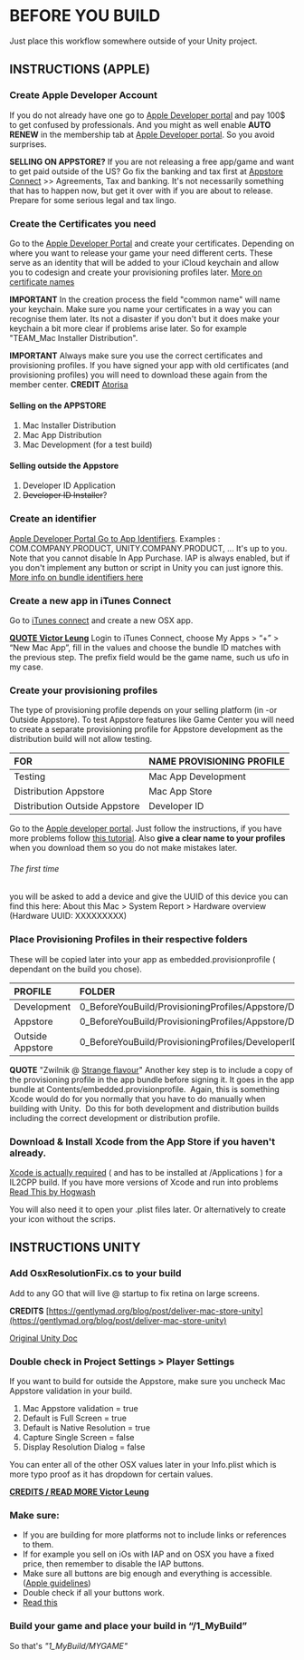 # BEFORE YOU BUILD
Just place this workflow somewhere outside of your Unity project.

## INSTRUCTIONS (APPLE)
### Create Apple Developer Account 
If you do not already have one go to [Apple Developer portal](https://developer.apple.com/) and pay 100$ to get confused by professionals. And you might as well enable **AUTO RENEW** in the membership tab at [Apple Developer portal](https://developer.apple.com/). So you avoid surprises. 

**SELLING ON APPSTORE?** If you are not releasing a free app/game and want to get paid outside of the US? Go fix the banking and tax first at [Appstore Connect](https://appstoreconnect.apple.com) >> Agreements, Tax and banking. It's not necessarily something that has to happen now, but get it over with if you are about to release. Prepare for some serious legal and tax lingo.

### Create the Certificates you need
Go to the [Apple Developer Portal](https://developer.apple.com/account/mac/certificate/development) and create your certificates. Depending on where you want to release your game your need different certs. These serve as an identity that will be added to your iCloud keychain and allow you to codesign and create your provisioning profiles later. [More on certificate names](https://stackoverflow.com/a/13603031)

**IMPORTANT** In the creation process the field "common name" will name your keychain. Make sure you name your certificates in a way you can recognise them later. Its not a disaster if you don't but it does make your keychain a bit more clear if problems arise later. So for example "TEAM_Mac Installer Distribution". 


**IMPORTANT** Always make sure you use the correct certificates and provisioning profiles. If you have signed your app with old certificates (and provisioning profiles) you will need to download these again from the member center. **CREDIT** [Atorisa](https://forum.unity.com/threads/unity-appstore-distribution-workflow-guide.542735/#post-3604213)

#### Selling on the APPSTORE
1. Mac Installer Distribution
2. Mac App Distribution
3. Mac Development (for a test build)

#### Selling outside the Appstore
1. Developer ID Application
2. ~~Developer ID Installer~~?

### Create an identifier 
[Apple Developer Portal Go to App Identifiers](https://developer.apple.com/account/mac/identifier/bundle/). Examples : COM.COMPANY.PRODUCT, UNITY.COMPANY.PRODUCT, ... It's up to you. Note that you cannot disable In App Purchase. IAP is always enabled, but if you don't implement any button or script in Unity you can just ignore this. [More info on bundle identifiers here](https://cocoacasts.com/what-are-app-ids-and-bundle-identifiers/)

### Create a new app in iTunes Connect
Go to [iTunes connect](https://appstoreconnect.apple.com) and create a new OSX app.

**[QUOTE Victor Leung](https://medium.com/@victorleungtw/submit-unity-3d-game-to-mac-app-store-1b99c3b31412)** Login to iTunes Connect, choose My Apps > “+” > “New Mac App”, fill in the values and choose the bundle ID matches with the previous step. The prefix field would be the game name, such us ufo in my case. 

### Create your provisioning profiles
The type of provisioning profile depends on your selling platform (in -or Outside Appstore). To test Appstore features like Game Center you will need to create a separate provisioning profile for Appstore development as the distribution build will not allow testing.

| FOR | NAME PROVISIONING PROFILE |
|:--|:--|
| Testing | Mac App Development |
| Distribution Appstore | Mac App Store |
| Distribution Outside Appstore | Developer ID |

Go to the [Apple developer portal](https://developer.apple.com/account/mac/profile/). Just follow the instructions, if you have more problems follow [this tutorial](https://help.apple.com/developer-account/#/devf2eb157f8). Also **give a clear name to your profiles** when you download them so you do not make mistakes later. 

###### The first time 
you will be asked to add a device and give the UUID of this device you can find this here: About this Mac > System Report > Hardware overview (Hardware UUID: XXXXXXXXX)

### Place Provisioning Profiles in their respective folders
These will be copied later into your app as embedded.provisionprofile ( dependant on the build you chose).

| PROFILE | FOLDER |
|:--|:--|
| Development | 0_BeforeYouBuild/ProvisioningProfiles/Appstore/Development/MY.provisionprofile |
| Appstore| 0_BeforeYouBuild/ProvisioningProfiles/Appstore/Distribution/MY.provisionprofile |
|Outside Appstore| 0_BeforeYouBuild/ProvisioningProfiles/DeveloperID/MY.provisionprofile |

**QUOTE** "Zwilnik @ [Strange flavour](https://www.dilmergames.com/blog/2017/03/29/unity3d-how-deliver-application-apple-mac-store/)"
Another key step is to include a copy of the provisioning profile in the app bundle before signing it. It goes in the app bundle at Contents/embedded.provisionprofile.  Again, this is something Xcode would do for you normally that you have to do manually when building with Unity.  Do this for both development and distribution builds including the correct development or distribution profile.

### Download & Install Xcode from the App Store if you haven't already.
[Xcode is actually required](https://forum.unity.com/threads/failed-to-create-il2cpp-build-on-osx.530824/) ( and has to be installed at /Applications ) for a IL2CPP build. If you have more versions of Xcode and run into problems [Read This by Hogwash](https://forum.unity.com/threads/failed-to-create-il2cpp-build-on-osx.530824/#post-3508248)

You will also need it to open your .plist files later. Or alternatively to create your icon without the scrips.

## INSTRUCTIONS UNITY

### Add OsxResolutionFix.cs to your build
Add to any GO that will live @ startup to fix retina on large screens.

**CREDITS** 
[https://gentlymad.org/blog/post/deliver-mac-store-unity](https://gentlymad.org/blog/post/deliver-mac-store-unity)

[Original Unity Doc](https://docs.unity3d.com/Manual/HOWTO-PortToAppleMacStore.html)

### Double check in Project Settings > Player Settings 
If you want to build for outside the Appstore, make sure you uncheck Mac Appstore validation in your build.

1. Mac Appstore validation = true
2. Default is Full Screen = true
3. Default is Native Resolution = true
4. Capture Single Screen = false
5. Display Resolution Dialog = false

You can enter all of the other OSX values later in your Info.plist which is more typo proof as it has dropdown for certain values.

[**CREDITS / READ MORE Victor Leung**](https://medium.com/@victorleungtw/submit-unity-3d-game-to-mac-app-store-1b99c3b31412)

### Make sure:
- If you are building for more platforms not to include links or references to them.
- If for example you sell on iOs with IAP and on OSX you have a fixed price, then remember to disable the IAP buttons.
- Make sure all buttons are big enough and everything is accessible. ([Apple guidelines](https://developer.apple.com/design/human-interface-guidelines/))
- Double check if all your buttons work.
- [Read this](https://developer.apple.com/app-store/review/rejections/)

### Build your game and place your build in “/1_MyBuild”
So that's *"1_MyBuild/MYGAME"*
